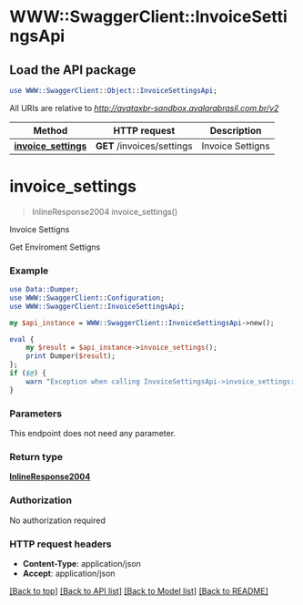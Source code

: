 # WWW::SwaggerClient::InvoiceSettingsApi

## Load the API package
```perl
use WWW::SwaggerClient::Object::InvoiceSettingsApi;
```

All URIs are relative to *http://avataxbr-sandbox.avalarabrasil.com.br/v2*

Method | HTTP request | Description
------------- | ------------- | -------------
[**invoice_settings**](InvoiceSettingsApi.md#invoice_settings) | **GET** /invoices/settings | Invoice Settigns


# **invoice_settings**
> InlineResponse2004 invoice_settings()

Invoice Settigns

Get Enviroment Settigns

### Example 
```perl
use Data::Dumper;
use WWW::SwaggerClient::Configuration;
use WWW::SwaggerClient::InvoiceSettingsApi;

my $api_instance = WWW::SwaggerClient::InvoiceSettingsApi->new();

eval { 
    my $result = $api_instance->invoice_settings();
    print Dumper($result);
};
if ($@) {
    warn "Exception when calling InvoiceSettingsApi->invoice_settings: $@\n";
}
```

### Parameters
This endpoint does not need any parameter.

### Return type

[**InlineResponse2004**](InlineResponse2004.md)

### Authorization

No authorization required

### HTTP request headers

 - **Content-Type**: application/json
 - **Accept**: application/json

[[Back to top]](#) [[Back to API list]](../README.md#documentation-for-api-endpoints) [[Back to Model list]](../README.md#documentation-for-models) [[Back to README]](../README.md)

